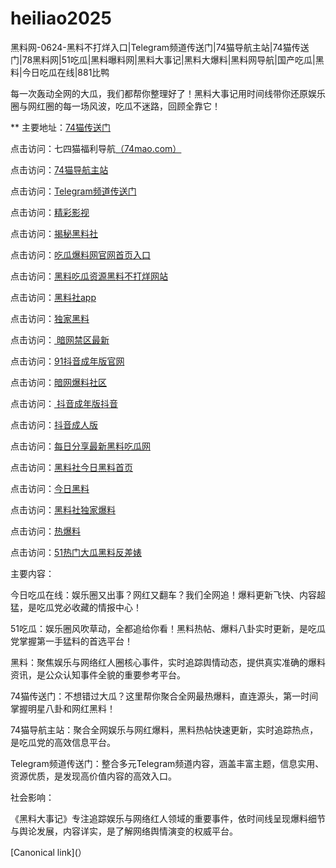 # heiliao2025
黑料网-0624-黑料不打烊入口|Telegram频道传送门|74猫导航主站|74猫传送门|78黑料网|51吃瓜|黑料曝料网|黑料大事记|黑料大爆料|黑料网导航|国产吃瓜|黑料|今日吃瓜在线|881比鸭

每一次轰动全网的大瓜，我们都帮你整理好了！黑料大事记用时间线带你还原娱乐圈与网红圈的每一场风波，吃瓜不迷路，回顾全靠它！

** 主要地址：<a href="https://74mao.com/">74猫传送门</a>

点击访问：七四猫福利导航<a href="https://74mao.com/">（74mao.com）</a>

点击访问：<a href="https://74mao.com/">74猫导航主站</a>

点击访问：<a href="https://74mao.com/">Telegram频道传送门</a>

点击访问：<a href="https://hj-216.pages.dev/">精彩影视</a>

点击访问：<a href="https://hl425.pages.dev/">揭秘黑料社</a>

点击访问：<a href="https://hl421.pages.dev/">吃瓜爆料网官网首页入口</a>

点击访问：<a href="https://hl427.pages.dev/">黑料吃瓜资源黑料不打烊网站</a>

点击访问：<a href="https://hl377.pages.dev/">黑料社app</a>

点击访问：<a href="https://hl428.pages.dev/">独家黑料</a>

点击访问：<a href="https://aw4-22.pages.dev/"> 暗网禁区最新</a>

点击访问：<a href="https://dy2-23.pages.dev/">91抖音成年版官网</a>

点击访问：<a href="https://aw3-22.pages.dev/">暗网爆料社区</a>

点击访问：<a href="https://dy5-22.pages.dev/"> 抖音成年版抖音</a>

点击访问：<a href="https://dy6-22.pages.dev/">抖音成人版</a>

点击访问：<a href="https://hl412.pages.dev/">每日分享最新黑料吃瓜网</a>

点击访问：<a href="https://hl414.pages.dev/">黑料社今日黑料首页</a>

点击访问：<a href="https://hl415.pages.dev/">今日黑料</a>

点击访问：<a href="https://hl417.pages.dev/">黑料社独家爆料</a>

点击访问：<a href="https://hl416.pages.dev/">热爆料</a>

点击访问：<a href="https://hl418.pages.dev/">51热门大瓜黑料反差婊</a>

主要内容：

今日吃瓜在线：娱乐圈又出事？网红又翻车？我们全网追！爆料更新飞快、内容超猛，是吃瓜党必收藏的情报中心！

51吃瓜：娱乐圈风吹草动，全都追给你看！黑料热帖、爆料八卦实时更新，是吃瓜党掌握第一手猛料的首选平台！

黑料：聚焦娱乐与网络红人圈核心事件，实时追踪舆情动态，提供真实准确的爆料资讯，是公众认知事件全貌的重要参考平台。

74猫传送门：不想错过大瓜？这里帮你聚合全网最热爆料，直连源头，第一时间掌握明星八卦和网红黑料！

74猫导航主站：聚合全网娱乐与网红爆料，黑料热帖快速更新，实时追踪热点，是吃瓜党的高效信息平台。

Telegram频道传送门：整合多元Telegram频道内容，涵盖丰富主题，信息实用、资源优质，是发现高价值内容的高效入口。

社会影响：

《黑料大事记》专注追踪娱乐与网络红人领域的重要事件，依时间线呈现爆料细节与舆论发展，内容详实，是了解网络舆情演变的权威平台。

[Canonical link](）
